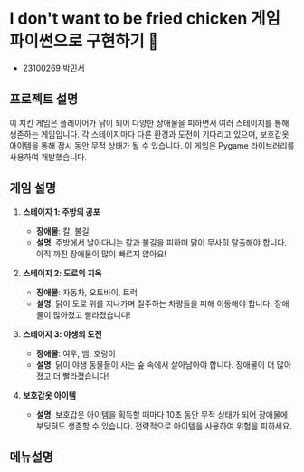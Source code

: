 # I don't want to be fried chicken 게임 파이썬으로 구현하기 🐔
- 23100269 박민서
## 프로젝트 설명
이 치킨 게임은 플레이어가 닭이 되어 다양한 장애물을 피하면서 여러 스테이지를 통해 생존하는 게임입니다.
각 스테이지마다 다른 환경과 도전이 기다리고 있으며, 보호갑옷 아이템을 통해 잠시 동안 무적 상태가 될 수 있습니다. 이 게임은 Pygame 라이브러리를 사용하여 개발했습니다.
## 게임 설명

1. **스테이지 1: 주방의 공포**
   - **장애물**: 칼, 불길
   - **설명**: 주방에서 날아다니는 칼과 불길을 피하며 닭이 무사히 탈출해야 합니다. 아직 까진 장애물이 많이 빠르지 않아요!

2. **스테이지 2: 도로의 지옥**
   - **장애물**: 자동차, 오토바이, 트럭
   - **설명**: 닭이 도로 위를 지나가며 질주하는 차량들을 피해 이동해야 합니다. 장애물이 많아졌고 빨라졌습니다!

3. **스테이지 3: 야생의 도전**
   - **장애물**: 여우, 뱀, 호랑이
   - **설명**: 닭이 야생 동물들이 사는 숲 속에서 살아남아야 합니다. 장애물이 더 많아졌고 더 빨라졌습니다!

4. **보호갑옷 아이템**
   - **설명**: 보호갑옷 아이템을 획득할 때마다 10초 동안 무적 상태가 되어 장애물에 부딪혀도 생존할 수 있습니다. 전략적으로 아이템을 사용하여 위험을 피하세요.

## 메뉴설명




